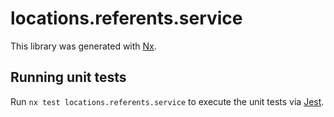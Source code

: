 # locations.referents.service

This library was generated with [Nx](https://nx.dev).

## Running unit tests

Run `nx test locations.referents.service` to execute the unit tests via [Jest](https://jestjs.io).
